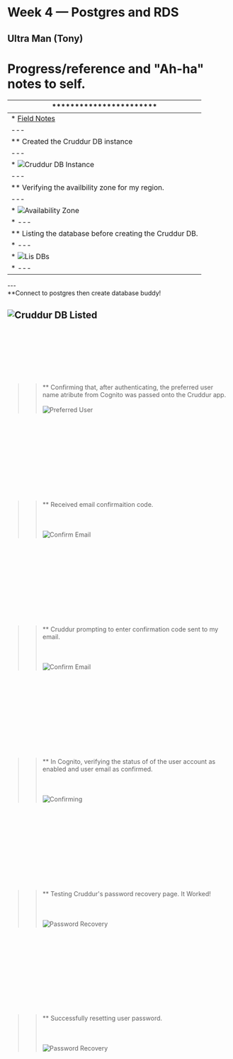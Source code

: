 # Week 4 — Postgres and RDS

## Ultra Man (Tony)


# Progress/reference and "Ah-ha" notes to self.
| *********************** |
| --- |
| * [Field Notes](https://github.com/ultraman-labs/aws-bootcamp-cruddur-2023/blob/main/_docs/assets/week4/Notes-Week4.txt) |
| --- |
| ** Created the Cruddur DB instance |
| --- |
| * ![Cruddur DB Instance](../_docs/assets/week4/rdscruddur.png) |
| --- |
| ** Verifying the availbility zone for my region.|
| --- |
| * ![Availability Zone](../_docs/assets/week4/availabilityzone.png) |
| * ---|
| ** Listing the database before creating the Cruddur DB.
| * ---|
| * ![Lis DBs](../_docs/assets/week4/dblist.png) |
| * --- | 
<p> --- <br>  
    **Connect to postgres then create database buddy!  </p>
    
   ![Cruddur DB Listed](../_docs/assets/week3/signinerror.png)  <br><br><br><br><br><br>
   ---
  >> ** Confirming that, after authenticating, the preferred user name atribute from Cognito was passed onto the Cruddur app.<br><br> 
       ![Preferred User](../_docs/assets/week4/postgrescreatedb1.png)
   
<br><br><br><br><br><br>
---


 >> ** Received email confirmaition code. <br><br><br><br>
 ![Confirm Email](../_docs/assets/week3/verifycode2.png) 
 
 <br><br><br><br><br><br>
 ---   
 
 >> ** Cruddur prompting to enter confirmation code sent to my email. <br><br><br><br>
 ![Confirm Email](../_docs/assets/week3/confcode.png) 
 
 <br><br><br><br><br><br>
 ---
>> ** In Cognito, verifying the status of of the user account as enabled and user email as  confirmed. <br><br><br><br>
      ![Confirming](../_docs/assets/week3/confirmuser.png) 

<br><br><br><br><br><br>
 ---
>> ** Testing Cruddur's password recovery page. It Worked! <br><br><br><br>
  ![Password Recovery](../_docs/assets/week3/pwrecovery.png)

<br><br><br><br><br><br>
 ---

>> ** Successfully resetting user password. <br><br><br><br>
  ![Password Recovery](../_docs/assets/week3/pwresetgood.png)

<br><br><br><br><br><br>
 ---   
